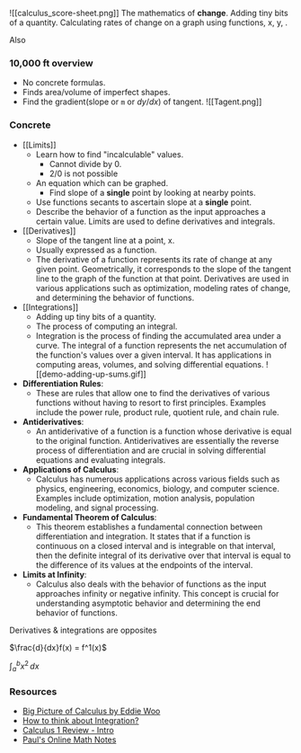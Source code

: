 ![[calculus_score-sheet.png]]
The mathematics of **change**.
Adding tiny bits of a quantity.
Calculating rates of change on a graph 
using functions, x, y, .

Also
### 10,000 ft overview
- No concrete formulas.
- Finds area/volume of imperfect shapes.
- Find the gradient(slope or `m` or $dy/dx$) of tangent.
![[Tagent.png]]
### Concrete
- [[Limits]]
	- Learn how to find "incalculable" values.
		- Cannot divide by $0$.
		- $2/0$ is not possible
	- An equation which can be graphed. 
		- Find slope of a **single** point by looking at nearby points.
	- Use functions secants to ascertain slope at a **single** point.
	- Describe the behavior of a function as the input approaches a certain value. Limits are used to define derivatives and integrals.
- [[Derivatives]]
	- Slope of the tangent line at a point, x.
	- Usually expressed as a function.
	- The derivative of a function represents its rate of change at any given point. Geometrically, it corresponds to the slope of the tangent line to the graph of the function at that point. Derivatives are used in various applications such as optimization, modeling rates of change, and determining the behavior of functions.
- [[Integrations]]
	- Adding up tiny bits of a quantity.
	- The process of computing an integral.
	- Integration is the process of finding the accumulated area under a curve. The integral of a function represents the net accumulation of the function's values over a given interval. It has applications in computing areas, volumes, and solving differential equations.
	![[demo-adding-up-sums.gif]]
- **Differentiation Rules**: 
	- These are rules that allow one to find the derivatives of various functions without having to resort to first principles. Examples include the power rule, product rule, quotient rule, and chain rule.
- **Antiderivatives**: 
	- An antiderivative of a function is a function whose derivative is equal to the original function. Antiderivatives are essentially the reverse process of differentiation and are crucial in solving differential equations and evaluating integrals.
- **Applications of Calculus**: 
	- Calculus has numerous applications across various fields such as physics, engineering, economics, biology, and computer science. Examples include optimization, motion analysis, population modeling, and signal processing.
- **Fundamental Theorem of Calculus**: 
	- This theorem establishes a fundamental connection between differentiation and integration. It states that if a function is continuous on a closed interval and is integrable on that interval, then the definite integral of its derivative over that interval is equal to the difference of its values at the endpoints of the interval.
- **Limits at Infinity**: 
	- Calculus also deals with the behavior of functions as the input approaches infinity or negative infinity. This concept is crucial for understanding asymptotic behavior and determining the end behavior of functions.




Derivatives & integrations are opposites

 $\frac{d}{dx}f(x) = f^1(x)$

$\int_{a}^{b} x^2 \,dx$


### Resources
- [Big Picture of Calculus by Eddie Woo](https://www.youtube.com/watch?v=tt2DGYOi3hc&ab_channel=EddieWoo)
- [How to think about Integration?](https://www.youtube.com/watch?v=MwVBzE7Z5gw&t=329s&ab_channel=MathTheWorld)
- [Calculus 1 Review - Intro](https://www.youtube.com/watch?v=GiCojsAWRj0&ab_channel=TheOrganicChemistryTutor)
- [Paul's Online Math Notes](https://tutorial.math.lamar.edu/Problems/CalcI/CalcI.aspx)
